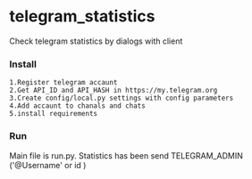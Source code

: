 # telegram_statistics
Check telegram statistics by dialogs with client

### Install

    1.Register telegram accaunt
    2.Get API_ID and API_HASH in https://my.telegram.org
    3.Create config/local.py settings with config parameters
    4.Add accaunt to chanals and chats
    5.install requirements

### Run

Main file is run.py. Statistics has been send TELEGRAM_ADMIN ('@Username' or id )